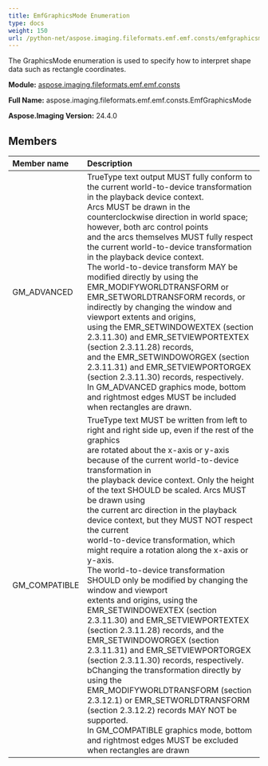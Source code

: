 ```yaml
---
title: EmfGraphicsMode Enumeration
type: docs
weight: 150
url: /python-net/aspose.imaging.fileformats.emf.emf.consts/emfgraphicsmode/
---
```


The GraphicsMode enumeration is used to specify how to interpret shape data such as rectangle coordinates.

**Module:** [aspose.imaging.fileformats.emf.emf.consts](/imaging/python-net/aspose.imaging.fileformats.emf.emf.consts/)

**Full Name:** aspose.imaging.fileformats.emf.emf.consts.EmfGraphicsMode

**Aspose.Imaging Version:** 24.4.0

## **Members**
| **Member name** | **Description** |
| :- | :- |
| GM_ADVANCED | TrueType text output MUST fully conform to the current world-to-device transformation in the playback device context.<br/>            Arcs MUST be drawn in the counterclockwise direction in world space; however, both arc control points <br/>            and the arcs themselves MUST fully respect the current world-to-device transformation in the playback device context.<br/>            The world-to-device transform MAY be modified directly by using the EMR_MODIFYWORLDTRANSFORM or <br/>            EMR_SETWORLDTRANSFORM records, or indirectly by changing the window and viewport extents and origins, <br/>            using the EMR_SETWINDOWEXTEX (section 2.3.11.30) and EMR_SETVIEWPORTEXTEX (section 2.3.11.28) records, <br/>            and the EMR_SETWINDOWORGEX (section 2.3.11.31) and EMR_SETVIEWPORTORGEX (section 2.3.11.30) records, respectively.<br/>            In GM_ADVANCED graphics mode, bottom and rightmost edges MUST be included when rectangles are drawn. |
| GM_COMPATIBLE | TrueType text MUST be written from left to right and right side up, even if the rest of the graphics <br/>            are rotated about the x-axis or y-axis because of the current world-to-device transformation in <br/>            the playback device context. Only the height of the text SHOULD be scaled. Arcs MUST be drawn using <br/>            the current arc direction in the playback device context, but they MUST NOT respect the current <br/>            world-to-device transformation, which might require a rotation along the x-axis or y-axis.<br/>            The world-to-device transformation SHOULD only be modified by changing the window and viewport <br/>            extents and origins, using the EMR_SETWINDOWEXTEX (section 2.3.11.30) and EMR_SETVIEWPORTEXTEX <br/>            (section 2.3.11.28) records, and the EMR_SETWINDOWORGEX (section 2.3.11.31) and EMR_SETVIEWPORTORGEX <br/>            (section 2.3.11.30) records, respectively. bChanging the transformation directly by using the <br/>            EMR_MODIFYWORLDTRANSFORM (section 2.3.12.1) or EMR_SETWORLDTRANSFORM (section 2.3.12.2) records MAY NOT be supported.<br/>            In GM_COMPATIBLE graphics mode, bottom and rightmost edges MUST be excluded when rectangles are drawn |
